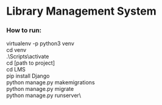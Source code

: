 # Library Management System

### How to run:
virtualenv -p python3 venv\
cd venv\
.\Scripts\activate\
cd [path to project]\
cd LMS\
pip install Django\
python manage.py makemigrations\
python manage.py migrate\
python manage.py runserver\
